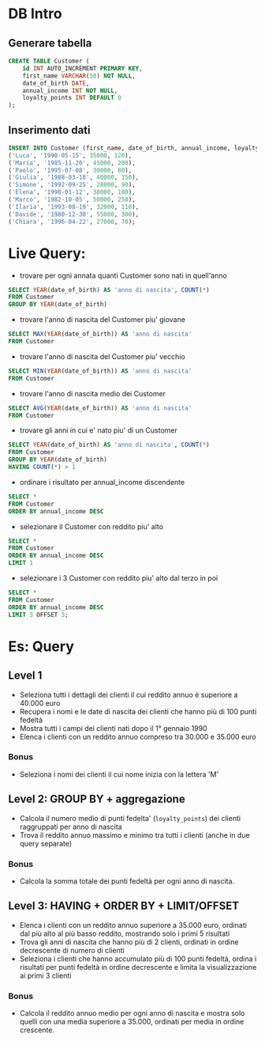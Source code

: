 
# DB Intro
## Generare tabella
```sql
CREATE TABLE Customer (
    id INT AUTO_INCREMENT PRIMARY KEY,
    first_name VARCHAR(50) NOT NULL,
    date_of_birth DATE,
    annual_income INT NOT NULL,
    loyalty_points INT DEFAULT 0
);
```

## Inserimento dati
```sql
INSERT INTO Customer (first_name, date_of_birth, annual_income, loyalty_points) VALUES
('Luca', '1990-05-15', 35000, 120),
('Maria', '1985-11-20', 45000, 200),
('Paolo', '1995-07-08', 30000, 80),
('Giulia', '1988-03-18', 40000, 150),
('Simone', '1992-09-25', 28000, 90),
('Elena', '1990-01-12', 38000, 180),
('Marco', '1982-10-05', 50000, 250),
('Ilaria', '1993-08-19', 32000, 110),
('Davide', '1980-12-30', 55000, 300),
('Chiara', '1996-04-22', 27000, 70);
```

# Live Query:
- trovare per ogni annata quanti Customer sono nati in quell'anno
```sql
SELECT YEAR(date_of_birth) AS 'anno di nascita', COUNT(*) 
FROM Customer 
GROUP BY YEAR(date_of_birth)
```

- trovare l'anno di nascita del Customer piu' giovane
```sql
SELECT MAX(YEAR(date_of_birth)) AS 'anno di nascita'
FROM Customer
```

- trovare l'anno di nascita del Customer piu' vecchio
```sql
SELECT MIN(YEAR(date_of_birth)) AS 'anno di nascita'
FROM Customer
```

- trovare l'anno di nascita medio dei Customer 
```sql
SELECT AVG(YEAR(date_of_birth)) AS 'anno di nascita'
FROM Customer
```

- trovare gli anni in cui e' nato piu' di un Customer
```sql
SELECT YEAR(date_of_birth) AS 'anno di nascita', COUNT(*) 
FROM Customer
GROUP BY YEAR(date_of_birth)
HAVING COUNT(*) > 1
```

- ordinare i risultato per annual_income discendente
```sql
SELECT *
FROM Customer 
ORDER BY annual_income DESC 
```

- selezionare il Customer con reddito piu' alto
```sql
SELECT *
FROM Customer
ORDER BY annual_income DESC
LIMIT 1
```

- selezionare i 3 Customer con reddito piu' alto dal terzo in poi
```sql
SELECT *
FROM Customer
ORDER BY annual_income DESC
LIMIT 3 OFFSET 3;
```
# Es: Query
## Level 1
- Seleziona tutti i dettagli dei clienti il cui reddito annuo è superiore a 40.000 euro
- Recupera i nomi e le date di nascita dei clienti che hanno più di 100 punti fedeltà
- Mostra tutti i campi dei clienti nati dopo il 1° gennaio 1990
- Elenca i clienti con un reddito annuo compreso tra 30.000 e 35.000 euro
### Bonus
- Seleziona i nomi dei clienti il cui nome inizia con la lettera 'M'

## Level 2: GROUP BY + aggregazione
- Calcola il numero medio di punti fedelta' (`loyalty_points`) dei clienti raggruppati per anno di nascita
- Trova il reddito annuo massimo e minimo tra tutti i clienti (anche in due query separate)
### Bonus
- Calcola la somma totale dei punti fedeltà per ogni anno di nascita.

## Level 3: HAVING + ORDER BY + LIMIT/OFFSET
- Elenca i clienti con un reddito annuo superiore a 35.000 euro, ordinati dal più alto al più basso reddito, mostrando solo i primi 5 risultati
- Trova gli anni di nascita che hanno più di 2 clienti, ordinati in ordine decrescente di numero di clienti
- Seleziona i clienti che hanno accumulato più di 100 punti fedeltà, ordina i risultati per punti fedeltà in ordine decrescente e limita la visualizzazione ai primi 3 clienti
### Bonus
- Calcola il reddito annuo medio per ogni anno di nascita e mostra solo quelli con una media superiore a 35.000, ordinati per media in ordine crescente.

